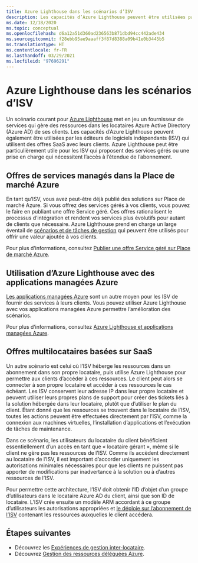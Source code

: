 ```yaml
---
title: Azure Lighthouse dans les scénarios d’ISV
description: Les capacités d’Azure Lighthouse peuvent être utilisées par les éditeurs de logiciels indépendants pour une plus grande flexibilité dans les offres aux clients.
ms.date: 12/18/2020
ms.topic: conceptual
ms.openlocfilehash: d6a12a51d360ad236563b871dbd94cc442ade434
ms.sourcegitcommit: f28ebb95ae9aaaff3f87d8388a09b41e0b3445b5
ms.translationtype: HT
ms.contentlocale: fr-FR
ms.lasthandoff: 03/29/2021
ms.locfileid: "97696291"
---
```

# <a name="azure-lighthouse-in-isv-scenarios"></a>Azure Lighthouse dans les scénarios d’ISV

Un scénario courant pour [Azure Lighthouse](../overview.md) met en jeu un fournisseur de services qui gère des ressources dans les locataires Azure Active Directory (Azure AD) de ses clients. Les capacités d’Azure Lighthouse peuvent également être utilisées par les éditeurs de logiciels indépendants (ISV) qui utilisent des offres SaaS avec leurs clients. Azure Lighthouse peut être particulièrement utile pour les ISV qui proposent des services gérés ou une prise en charge qui nécessitent l’accès à l’étendue de l’abonnement.

## <a name="managed-service-offers-in-azure-marketplace"></a>Offres de services managés dans la Place de marché Azure

En tant qu’ISV, vous avez peut-être déjà publié des solutions sur Place de marché Azure. Si vous offrez des services gérés à vos clients, vous pouvez le faire en publiant une offre Service géré. Ces offres rationalisent le processus d’intégration et rendent vos services plus évolutifs pour autant de clients que nécessaire. Azure Lighthouse prend en charge un large éventail de [scénarios et de tâches de gestion](cross-tenant-management-experience.md#enhanced-services-and-scenarios) qui peuvent être utilisés pour offrir une valeur ajoutée à vos clients.

Pour plus d’informations, consultez [Publier une offre Service géré sur Place de marché Azure](../how-to/publish-managed-services-offers.md).

## <a name="using-azure-lighthouse-with-azure-managed-applications"></a>Utilisation d’Azure Lighthouse avec des applications managées Azure

[Les applications managées Azure](../../azure-resource-manager/managed-applications/overview.md) sont un autre moyen pour les ISV de fournir des services à leurs clients. Vous pouvez utiliser Azure Lighthouse avec vos applications managées Azure permettre l’amélioration des scénarios.

Pour plus d’informations, consultez [Azure Lighthouse et applications managées Azure](managed-applications.md).

## <a name="saas-based-multi-tenant-offerings"></a>Offres multilocataires basées sur SaaS

Un autre scénario est celui où l’ISV héberge les ressources dans un abonnement dans son propre locataire, puis utilise Azure Lighthouse pour permettre aux clients d’accéder à ces ressources. Le client peut alors se connecter à son propre locataire et accéder à ces ressources le cas échéant. Les ISV conservent leur adresse IP dans leur propre locataire et peuvent utiliser leurs propres plans de support pour créer des tickets liés à la solution hébergée dans leur locataire, plutôt que d’utiliser le plan du client. Étant donné que les ressources se trouvent dans le locataire de l’ISV, toutes les actions peuvent être effectuées directement par l’ISV, comme la connexion aux machines virtuelles, l’installation d’applications et l’exécution de tâches de maintenance.

Dans ce scénario, les utilisateurs du locataire du client bénéficient essentiellement d’un accès en tant que « locataire gérant », même si le client ne gère pas les ressources de l’ISV. Comme ils accèdent directement au locataire de l’ISV, il est important d’accorder uniquement les autorisations minimales nécessaires pour que les clients ne puissent pas apporter de modifications par inadvertance à la solution ou à d’autres ressources de l’ISV.

Pour permettre cette architecture, l’ISV doit obtenir l’ID d’objet d’un groupe d’utilisateurs dans le locataire Azure AD du client, ainsi que son ID de locataire. L’ISV crée ensuite un modèle ARM accordant à ce groupe d’utilisateurs les autorisations appropriées et [le déploie sur l’abonnement de l’ISV](../how-to/onboard-customer.md) contenant les ressources auxquelles le client accédera.

## <a name="next-steps"></a>Étapes suivantes

- Découvrez les [Expériences de gestion inter-locataire](cross-tenant-management-experience.md).
- Découvrez [Gestion des ressources déléguées Azure](azure-delegated-resource-management.md).